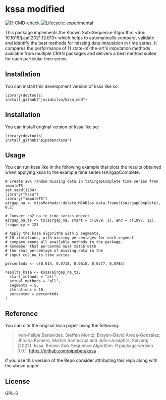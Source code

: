 
# kssa modified

<!-- badges: start -->
[![R-CMD-check](https://github.com/SteffenMoritz/kssa/workflows/R-CMD-check/badge.svg)](https://github.com/SteffenMoritz/kssa/actions)
[![Lifecycle: experimental](https://img.shields.io/badge/lifecycle-experimental-orange.svg)](https://lifecycle.r-lib.org/articles/stages.html#experimental)
<!-- badges: end -->

This package implements the Known Sub-Sequence Algorithm <doi: 10.1016/j.aaf.2021.12.013> which helps to automatically compare, validate and identify the best methods for missing data imputation in time series. It compares the performance of 11 state-of-the-art's imputation methods avaliable from multiple CRAN packages and delivers a best method suited for each particular time series.

## Installation

You can install this development version of kssa like so:

```
library(devtools)
install_github("jovidsilva/kssa_mod")
```

## Installation

You can install original version of kssa like so:

```
library(devtools)
install_github("pipeben/kssa")
```
## Usage

You can run kssa like in the following example that plots the results obtained when applying kssa to the example time series tsAirgapComplete.

```
# Create 20% random missing data in tsAirgapComplete time series from imputeTS
set.seed(1234)
library("kssa")
library("imputeTS")
airgap_na <- missMethods::delete_MCAR(as.data.frame(tsAirgapComplete), 0.2)

# Convert co2_na to time series object
airgap_na_ts <- ts(airgap_na, start = c(1959, 1), end = c(1997, 12), frequency = 12)

# Apply the kssa algorithm with 5 segments,
# 10 iterations, with missing percentages for each segment
# compare among all available methods in the package.
# Remember that percentmd must match with
# the real percentage of missing data in the
# input co2_na_ts time series

percentmds <- c(0.014, 0.0718, 0.0618, 0.0577, 0.0785)

results_kssa <- kssa(airgap_na_ts,
  start_methods = "all",
  actual_methods = "all",
  segments = 5,
  iterations = 10,
  percentmd = percentmds
)
```



## Reference
You can cite the original kssa paper using the following: 

  > Ivan-Felipe Benavides, Steffen Moritz, Brayan-David Aroca-Gonzalez, Jhoana
  Romero, Marlon Santacruz and John-Josephraj Selvaraj (2022). kssa: Known
  Sub-Sequence Algorithm. R package version 0.0.1.
  https://github.com/pipeben/kssa

if you use this version of the Repo consider attributing this repo along with the above paper
  
## License
GPL-3
 
